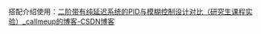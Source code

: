 搭配介绍使用：[二阶带有纯延迟系统的PID与模糊控制设计对比（研究生课程实验）_callmeup的博客-CSDN博客](https://blog.csdn.net/callmeup/article/details/109408469)